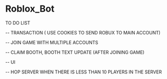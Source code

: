 # Roblox_Bot


TO DO LIST

-- TRANSACTION ( USE COOKIES TO SEND ROBUX TO MAIN ACCOUNT)

-- JOIN GAME WITH MULTIPLE ACCOUNTS

-- CLAIM BOOTH, BOOTH TEXT UPDATE (AFTER JOINING GAME)

-- UI

-- HOP SERVER WHEN THERE IS LESS THAN 10 PLAYERS IN THE SERVER
